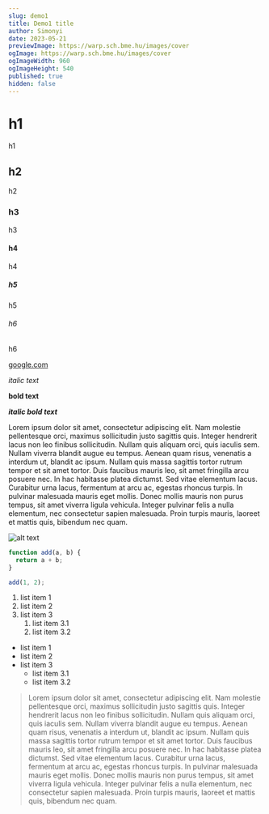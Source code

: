 ```yaml
---
slug: demo1
title: Demo1 title
author: Simonyi
date: 2023-05-21
previewImage: https://warp.sch.bme.hu/images/cover
ogImage: https://warp.sch.bme.hu/images/cover
ogImageWidth: 960
ogImageHeight: 540
published: true
hidden: false
---
```


# h1

h1

## h2

h2

### h3

h3

#### h4

h4

##### h5

h5

###### h6

h6

[google.com](https://google.com)

_italic text_

**bold text**

**_italic bold text_**

Lorem ipsum dolor sit amet, consectetur adipiscing elit. Nam molestie pellentesque orci, maximus sollicitudin justo sagittis quis. Integer hendrerit lacus non leo finibus sollicitudin. Nullam quis aliquam orci, quis iaculis sem. Nullam viverra blandit augue eu tempus. Aenean quam risus, venenatis a interdum ut, blandit ac ipsum. Nullam quis massa sagittis tortor rutrum tempor et sit amet tortor. Duis faucibus mauris leo, sit amet fringilla arcu posuere nec. In hac habitasse platea dictumst. Sed vitae elementum lacus. Curabitur urna lacus, fermentum at arcu ac, egestas rhoncus turpis. In pulvinar malesuada mauris eget mollis. Donec mollis mauris non purus tempus, sit amet viverra ligula vehicula. Integer pulvinar felis a nulla elementum, nec consectetur sapien malesuada. Proin turpis mauris, laoreet et mattis quis, bibendum nec quam.

![alt text](/images/cover.png)

```javascript
function add(a, b) {
  return a + b;
}

add(1, 2);
```

1. list item 1
1. list item 2
1. list item 3
   1. list item 3.1
   1. list item 3.2

- list item 1
- list item 2
- list item 3
  - list item 3.1
  - list item 3.2

> Lorem ipsum dolor sit amet, consectetur adipiscing elit. Nam molestie pellentesque orci, maximus sollicitudin justo sagittis quis. Integer hendrerit lacus non leo finibus sollicitudin. Nullam quis aliquam orci, quis iaculis sem. Nullam viverra blandit augue eu tempus. Aenean quam risus, venenatis a interdum ut, blandit ac ipsum. Nullam quis massa sagittis tortor rutrum tempor et sit amet tortor. Duis faucibus mauris leo, sit amet fringilla arcu posuere nec. In hac habitasse platea dictumst. Sed vitae elementum lacus. Curabitur urna lacus, fermentum at arcu ac, egestas rhoncus turpis. In pulvinar malesuada mauris eget mollis. Donec mollis mauris non purus tempus, sit amet viverra ligula vehicula. Integer pulvinar felis a nulla elementum, nec consectetur sapien malesuada. Proin turpis mauris, laoreet et mattis quis, bibendum nec quam.

